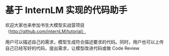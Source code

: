 
# 基于 InternLM 实现的代码助手
欢迎大家也来参加书生大模型实战营项目（http://github.com/internLM/tutorial）

用户可以描述自己的需求，模型生成符合描述要求的代码。同时，用户也可以上传自己已经写好的代码，提出需求，让模型改进代码或做 Code Review
